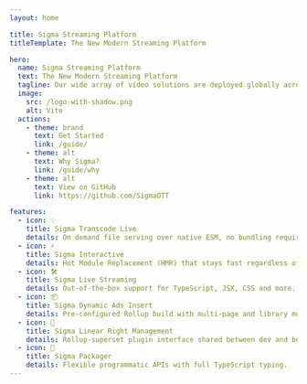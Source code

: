 ```yaml
---
layout: home

title: Sigma Streaming Platform
titleTemplate: The New Modern Streaming Platform

hero:
  name: Sigma Streaming Platform
  text: The New Modern Streaming Platform
  tagline: Our wide array of video solutions are deployed globally across thousands of enterprises, media companies, service providers, and educational institutions, leveraging video to teach, learn, communicate, collaborate, and entertain.
  image:
    src: /logo-with-shadow.png
    alt: Vite
  actions:
    - theme: brand
      text: Get Started
      link: /guide/
    - theme: alt
      text: Why Sigma?
      link: /guide/why
    - theme: alt
      text: View on GitHub
      link: https://github.com/SigmaOTT

features:
  - icon: 💡
    title: Sigma Transcode Live
    details: On demand file serving over native ESM, no bundling required!
  - icon: ⚡️
    title: Sigma Interactive
    details: Hot Module Replacement (HMR) that stays fast regardless of app size.
  - icon: 🛠️
    title: Sigma Live Streaming
    details: Out-of-the-box support for TypeScript, JSX, CSS and more.
  - icon: 📦
    title: Sigma Dynamic Ads Insert
    details: Pre-configured Rollup build with multi-page and library mode support.
  - icon: 🔩
    title: Sigma Linear Right Management
    details: Rollup-superset plugin interface shared between dev and build.
  - icon: 🔑
    title: Sigma Packager
    details: Flexible programmatic APIs with full TypeScript typing.
---
```

